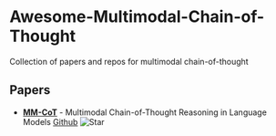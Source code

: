 # Awesome-Multimodal-Chain-of-Thought
Collection of papers and repos for multimodal chain-of-thought


## Papers
- [**MM-CoT**](https://arxiv.org/pdf/2303.08128.pdf) - Multimodal Chain-of-Thought Reasoning in Language Models [Github](https://github.com/amazon-science/mm-cot)
![Star](https://img.shields.io/github/stars/amazon-science/mm-cot.svg?style=social&label=Star)
